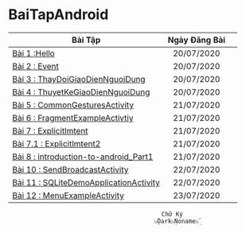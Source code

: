 # BaiTapAndroid
|    Bài Tập                                                                                                     |Ngày Đăng Bài                ||
| ------------- |:-------------:| -----:|
|[Bài 1 :Hello](https://github.com/Vanngoc98/Hello)                                                              |20/07/2020                    ||
|[Bài 2 : Event](https://github.com/Vanngoc98/BaiTap-Su-ly-su-kien)                                              |20/07/2020                            | |
|[Bài 3 : ThayDoiGiaoDienNguoiDung](https://github.com/Vanngoc98/ThayDoiGiaoDienNguoiDung)                       |20/07/2020                            | |
|[Bài 4 : ThuyetKeGiaoDienNguoiDung](https://github.com/Vanngoc98/BaiTap-Thiet-ke-giao-dien-nguoi-dung)          |20/07/2020                           | |
|[Bài 5 : CommonGesturesActivity](https://github.com/Vanngoc98/CommonGesturesActivity)                           |21/07/2020                            | |   
|[Bài 6 : FragmentExampleActivtiy](https://github.com/Vanngoc98/FragmentExampleActivtiy)                         |21/07/2020                            ||     
|[Bài 7 : Explicitlmtent](https://github.com/Vanngoc98/Explicitlmtent)                                           |21/07/2020                           ||     
|[Bài 7.1 : Explicitlmtent2](https://github.com/Vanngoc98/ImplicitIntentActivity)                                |21/07/2020                          |  |     
|[Bài 8 : introduction-to-android_Part1](https://github.com/Vanngoc98/introduction-to-android_Part1)             |21/07/2020                     ||                                |[Bài 9 : MotionEventActvity](https://github.com/Vanngoc98/MotionEventActvity)                                     22/07/2020     |                             | |
|[Bài 10 : SendBroadcastActivity](https://github.com/Vanngoc98/SendBroadcastActivity)                            | 22/07/2020                             | |
|[Bài 11 : SQLiteDemoApplicationActivity](https://github.com/Vanngoc98/SQLiteDemoApplicationActivity)            |    22/07/2020                          ||
|[Bài 12 : MenuExampleActivity](https://github.com/Vanngoc98/MenuExampleActivity)                                |   23/07/2020                           ||
                                               Chữ Ký
                                             ๖ۣۜDark๖ۣۜNoname๖ۣۜ 
